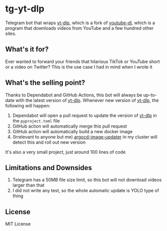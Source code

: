 # tg-yt-dlp
Telegram bot that wraps [yt-dlp](https://github.com/yt-dlp/yt-dlp), which is a fork of [youtube-dl](https://github.com/ytdl-org/youtube-dl), which is a program that downloads videos from YouTube and a few hundred other sites.

## What's it for?
Ever wanted to forward your friends that hilarious TikTok or YouTube short or a video on Twitter?
This is the use case I had in mind when I wrote it

## What's the selling point?
Thanks to Dependabot and GitHub Actions, this bot will always be up-to-date with the latest version of [yt-dlp](https://github.com/yt-dlp/yt-dlp). 
Whenever new version of [yt-dlp](https://github.com/yt-dlp/yt-dlp), the following will happen:
1. Dependabot will open a pull request to update the version of [yt-dlp](https://github.com/yt-dlp/yt-dlp) in the `pyproject.toml` file
2. GitHub action will automatically merge this pull request
3. GitHub action will automatically build a new docker image
4. (Irrelevant to anyone but me) [argocd-image-updater](https://argocd-image-updater.readthedocs.io/en/stable/) in my cluster will detect this and roll out new version

It's also a very small project, just around 100 lines of code

## Limitations and Downsides
1. Telegram has a 50MB file size limit, so this bot will not download videos larger than that
2. I did not write any test, so the whole automatic update is YOLO type of thing

## License
MIT License
